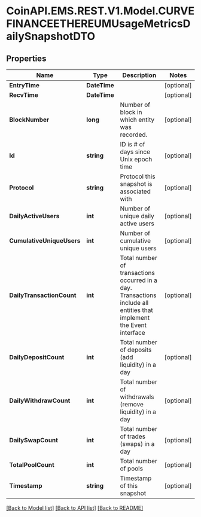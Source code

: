 # CoinAPI.EMS.REST.V1.Model.CURVEFINANCEETHEREUMUsageMetricsDailySnapshotDTO

## Properties

Name | Type | Description | Notes
------------ | ------------- | ------------- | -------------
**EntryTime** | **DateTime** |  | [optional] 
**RecvTime** | **DateTime** |  | [optional] 
**BlockNumber** | **long** | Number of block in which entity was recorded. | [optional] 
**Id** | **string** | ID is # of days since Unix epoch time | [optional] 
**Protocol** | **string** | Protocol this snapshot is associated with | [optional] 
**DailyActiveUsers** | **int** | Number of unique daily active users | [optional] 
**CumulativeUniqueUsers** | **int** | Number of cumulative unique users | [optional] 
**DailyTransactionCount** | **int** | Total number of transactions occurred in a day. Transactions include all entities that implement the Event interface | [optional] 
**DailyDepositCount** | **int** | Total number of deposits (add liquidity) in a day | [optional] 
**DailyWithdrawCount** | **int** | Total number of withdrawals (remove liquidity) in a day | [optional] 
**DailySwapCount** | **int** | Total number of trades (swaps) in a day | [optional] 
**TotalPoolCount** | **int** | Total number of pools | [optional] 
**Timestamp** | **string** | Timestamp of this snapshot | [optional] 

[[Back to Model list]](../README.md#documentation-for-models) [[Back to API list]](../README.md#documentation-for-api-endpoints) [[Back to README]](../README.md)

